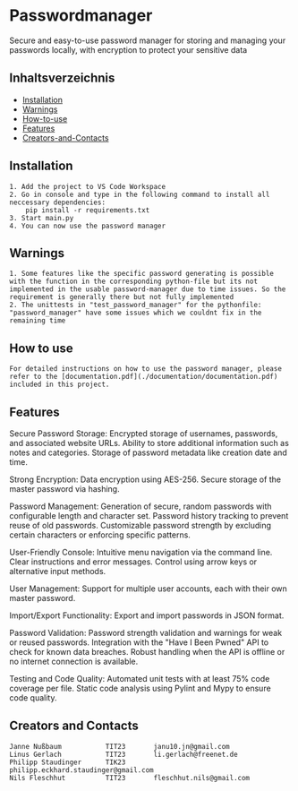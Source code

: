# Passwordmanager

Secure and easy-to-use password manager for storing and managing your passwords locally, with encryption to protect your sensitive data

## Inhaltsverzeichnis
- [Installation](#installation)
- [Warnings](#Warnings)
- [How-to-use](#how-to-use)
- [Features](#features)
- [Creators-and-Contacts](#creators-and-contacts)

## Installation
    1. Add the project to VS Code Workspace
    2. Go in console and type in the following command to install all neccessary dependencies: 
        pip install -r requirements.txt
    3. Start main.py
    4. You can now use the password manager 

## Warnings
    1. Some features like the specific password generating is possible with the function in the corresponding python-file but its not implemented in the usable password-manager due to time issues. So the requirement is generally there but not fully implemented
    2. The unittests in "test_password_manager" for the pythonfile: "password_manager" have some issues which we couldnt fix in the remaining time

## How to use
    For detailed instructions on how to use the password manager, please refer to the [documentation.pdf](./documentation/documentation.pdf) included in this project.

## Features
Secure Password Storage:
    Encrypted storage of usernames, passwords, and associated website URLs.
    Ability to store additional information such as notes and categories.
    Storage of password metadata like creation date and time.

Strong Encryption:
    Data encryption using AES-256.
    Secure storage of the master password via hashing.

Password Management:
    Generation of secure, random passwords with configurable length and character set.
    Password history tracking to prevent reuse of old passwords.
    Customizable password strength by excluding certain characters or enforcing specific patterns.

User-Friendly Console:
    Intuitive menu navigation via the command line.
    Clear instructions and error messages.
    Control using arrow keys or alternative input methods.

User Management:
    Support for multiple user accounts, each with their own master password.

Import/Export Functionality:
    Export and import passwords in JSON format.

Password Validation:
    Password strength validation and warnings for weak or reused passwords.
    Integration with the "Have I Been Pwned" API to check for known data breaches.
    Robust handling when the API is offline or no internet connection is available.

Testing and Code Quality:
    Automated unit tests with at least 75% code coverage per file.
    Static code analysis using Pylint and Mypy to ensure code quality.

## Creators and Contacts
    Janne Nußbaum           TIT23       janu10.jn@gmail.com
    Linus Gerlach           TIT23       li.gerlach@freenet.de
    Philipp Staudinger      TIK23       philipp.eckhard.staudinger@gmail.com
    Nils Fleschhut          TIT23       fleschhut.nils@gmail.com
